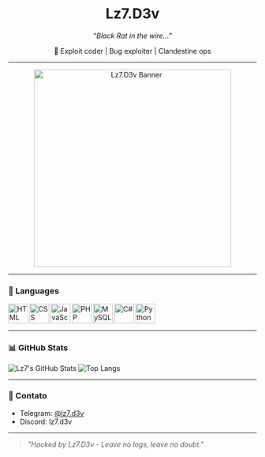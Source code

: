 <h1 align="center"> Lz7.D3v </h1>
<p align="center"><i>“Black Rat in the wire...”</i></p>
<p align="center">🐚 Exploit coder | Bug exploiter | Clandestine ops</p>

---

<div align="center">
  <img src="https://i.imgur.com/We9Zzd3.jpeg" alt="Lz7.D3v Banner" width="400" />
</div>

---

### 🧰 Languages

<img align="left" alt="HTML" width="40px" src="https://cdn.jsdelivr.net/gh/devicons/devicon/icons/html5/html5-original.svg" />
<img align="left" alt="CSS" width="40px" src="https://cdn.jsdelivr.net/gh/devicons/devicon/icons/css3/css3-original.svg" />
<img align="left" alt="JavaScript" width="40px" src="https://cdn.jsdelivr.net/gh/devicons/devicon/icons/javascript/javascript-original.svg" />
<img align="left" alt="PHP" width="40px" src="https://cdn.jsdelivr.net/gh/devicons/devicon/icons/php/php-original.svg" />
<img align="left" alt="MySQL" width="40px" src="https://cdn.jsdelivr.net/gh/devicons/devicon/icons/mysql/mysql-original.svg" />
<img align="left" alt="C#" width="40px" src="https://cdn.jsdelivr.net/gh/devicons/devicon/icons/csharp/csharp-original.svg" />
<img align="left" alt="Python" width="40px" src="https://cdn.jsdelivr.net/gh/devicons/devicon/icons/python/python-original.svg" />
<br clear="left" />

---

### 📊 GitHub Stats

![Lz7's GitHub Stats](https://github-readme-stats.vercel.app/api?username=lz7-d3v&show_icons=true&theme=tokyonight)
![Top Langs](https://github-readme-stats.vercel.app/api/top-langs/?username=lz7-d3v&layout=compact&theme=tokyonight)

---

### 📡 Contato

- Telegram: [@lz7.d3v](https://t.me/lz7.d3v)  
- Discord: lz7.d3v

---

> *"Hacked by Lz7.D3v - Leave no logs, leave no doubt."*
